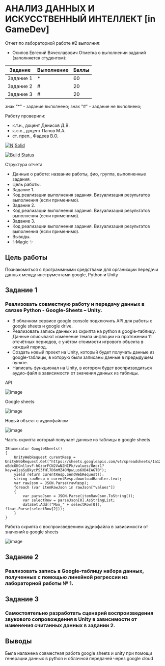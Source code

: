 # АНАЛИЗ ДАННЫХ И ИСКУССТВЕННЫЙ ИНТЕЛЛЕКТ [in GameDev]
Отчет по лабораторной работе #2 выполнил:
- Осипов Евгений Вячеславович
Отметка о выполнении заданий (заполняется студентом):

| Задание | Выполнение | Баллы |
| ------ | ------ | ------ |
| Задание 1 | * | 60 |
| Задание 2 | # | 20 |
| Задание 3 | # | 20 |

знак "*" - задание выполнено; знак "#" - задание не выполнено;

Работу проверили:
- к.т.н., доцент Денисов Д.В.
- к.э.н., доцент Панов М.А.
- ст. преп., Фадеев В.О.

[![N|Solid](https://cldup.com/dTxpPi9lDf.thumb.png)](https://nodesource.com/products/nsolid)

[![Build Status](https://travis-ci.org/joemccann/dillinger.svg?branch=master)](https://travis-ci.org/joemccann/dillinger)

Структура отчета

- Данные о работе: название работы, фио, группа, выполненные задания.
- Цель работы.
- Задание 1.
- Код реализации выполнения задания. Визуализация результатов выполнения (если применимо).
- Задание 2.
- Код реализации выполнения задания. Визуализация результатов выполнения (если применимо).
- Задание 3.
- Код реализации выполнения задания. Визуализация результатов выполнения (если применимо).
- Выводы.
- ✨Magic ✨

## Цель работы
Познакомиться с программными средствами для организции передачи данных между инструментами google, Python и Unity

## Задание 1
### Реализовать совместную работу и передачу данных в связке Python - Google-Sheets – Unity. 
- В облачном сервисе google console подключить API для работы с google sheets и google drive.
- Реализовать запись данных из скрипта на python в google-таблицу. Данные описывают изменение темпа инфляции на протяжении 11 отсчётных периодов, с учётом стоимости игрового объекта в каждый период.
- Создать новый проект на Unity, который будет получать данные из google-таблицы, в которую были записаны данные в предыдущем пункте.
- Написать функционал на Unity, в котором будет воспризводиться аудио-файл в зависимости от значения данных из таблицы.

API

![image](https://user-images.githubusercontent.com/86779643/194129109-e8bfeaef-95b4-4829-8f59-a14dec609b9f.png)

Google sheets

![image](https://user-images.githubusercontent.com/86779643/194129160-88bc3466-01b5-404f-a8e1-1b2872718c5e.png)

Новый объект с аудиофайлом

![image](https://user-images.githubusercontent.com/86779643/194129287-82f57dad-f903-4ff3-8f8d-272c2a1a033a.png)

Часть скрипта который получает данные из таблицы в google sheets

    IEnumerator GoogleSheets()
    {
        UnityWebRequest curentResp = UnityWebRequest.Get("https://sheets.googleapis.com/v4/spreadsheets/1a1ZU4akKN0e-oBdcOKGnllxvF-hOzorFCN2VwN2HIPk/values/Лист1?key=AIzaSyBkycPS3fHl7D6mMZ4OMpwLus6XD4IAGT0");
        yield return curentResp.SendWebRequest();
        string rawResp = curentResp.downloadHandler.text;
        var rawJson = JSON.Parse(rawResp);
        foreach (var itemRawJson in rawJson["values"])
        {
            var parseJson = JSON.Parse(itemRawJson.ToString());
            var selectRow = parseJson[0].AsStringList;
            dataSet.Add(("Mon_" + selectRow[0]), float.Parse(selectRow[2]));
        }
    }


Работа скрипта с воспроизведением аудиофайла в зависимости от значений в google sheets

![image](https://user-images.githubusercontent.com/86779643/194377992-1c05dffd-5e9c-46fd-9860-36eec8f885b9.png)



## Задание 2
### Реализовать запись в Google-таблицу набора данных, полученных с помощью линейной регрессии из лабораторной работы № 1. 

## Задание 3
### Самостоятельно разработать сценарий воспроизведения звукового сопровождения в Unity в зависимости от изменения считанных данных в задании 2.

## Выводы

Была налажена совместная работа google sheets и unity при помощи генерации данных в python и облачной передачей через google cloud
